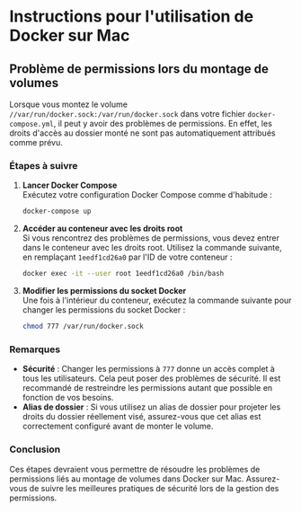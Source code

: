# Instructions pour l'utilisation de Docker sur Mac

## Problème de permissions lors du montage de volumes

Lorsque vous montez le volume `//var/run/docker.sock:/var/run/docker.sock` dans votre fichier `docker-compose.yml`, il peut y avoir des problèmes de permissions. En effet, les droits d'accès au dossier monté ne sont pas automatiquement attribués comme prévu.

### Étapes à suivre

1. **Lancer Docker Compose**  
   Exécutez votre configuration Docker Compose comme d'habitude :

   ```bash
   docker-compose up
   ```

2. **Accéder au conteneur avec les droits root**  
   Si vous rencontrez des problèmes de permissions, vous devez entrer dans le conteneur avec les droits root. Utilisez la commande suivante, en remplaçant `1eedf1cd26a0` par l'ID de votre conteneur :

   ```bash
   docker exec -it --user root 1eedf1cd26a0 /bin/bash
   ```

3. **Modifier les permissions du socket Docker**  
   Une fois à l'intérieur du conteneur, exécutez la commande suivante pour changer les permissions du socket Docker :
   ```bash
   chmod 777 /var/run/docker.sock
   ```

### Remarques

- **Sécurité** : Changer les permissions à `777` donne un accès complet à tous les utilisateurs. Cela peut poser des problèmes de sécurité. Il est recommandé de restreindre les permissions autant que possible en fonction de vos besoins.
- **Alias de dossier** : Si vous utilisez un alias de dossier pour projeter les droits du dossier réellement visé, assurez-vous que cet alias est correctement configuré avant de monter le volume.

### Conclusion

Ces étapes devraient vous permettre de résoudre les problèmes de permissions liés au montage de volumes dans Docker sur Mac. Assurez-vous de suivre les meilleures pratiques de sécurité lors de la gestion des permissions.
